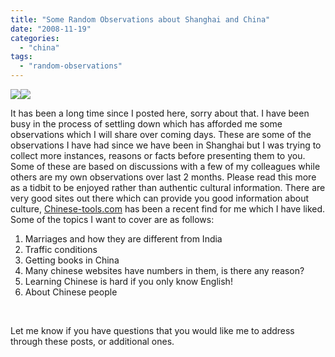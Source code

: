 ```yaml
---
title: "Some Random Observations about Shanghai and China"
date: "2008-11-19"
categories: 
  - "china"
tags: 
  - "random-observations"
---
```


![](images/111808-2356-somerandomo1.jpg)![](images/111808-2356-somerandomo2.jpg)

It has been a long time since I posted here, sorry about that. I have been busy in the process of settling down which has afforded me some observations which I will share over coming days. These are some of the observations I have had since we have been in Shanghai but I was trying to collect more instances, reasons or facts before presenting them to you. Some of these are based on discussions with a few of my colleagues while others are my own observations over last 2 months. Please read this more as a tidbit to be enjoyed rather than authentic cultural information. There are very good sites out there which can provide you good information about culture, [Chinese-tools.com](http://www.chinese-tools.com/) has been a recent find for me which I have liked. Some of the topics I want to cover are as follows:

1. Marriages and how they are different from India
2. Traffic conditions
3. Getting books in China
4. Many chinese websites have numbers in them, is there any reason?
5. Learning Chinese is hard if you only know English!
6. About Chinese people

 

Let me know if you have questions that you would like me to address through these posts, or additional ones.
